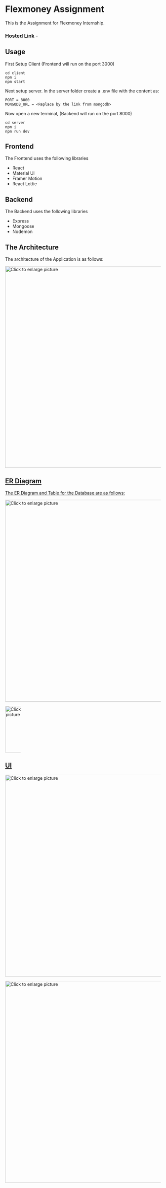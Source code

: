 # Flexmoney Assignment

This is the Assignment for Flexmoney Internship.

### Hosted Link - <Link>

## Usage

First Setup Client (Frontend will run on the port 3000)

```
cd client
npm i
npm start
```

Next setup server. 
In the server folder create a .env file with the content as:
```
PORT = 8000
MONGODB_URL = <Replace by the link from mongodb>
```
Now open a new terminal, (Backend will run on the port 8000)
```
cd server
npm i
npm run dev
```


## Frontend

The Frontend uses the following libraries

<ul>
<li>React</li>
<li>Material UI</li>
<li>Framer Motion</li>
<li>React Lottie</li>
</ul>

## Backend

The Backend uses the following libraries

<ul>
<li>Express</li>
<li>Mongoose</li>
<li>Nodemon</li>
</ul>

## The Architecture

The architecture of the Application is as follows:

<a href="https://drive.google.com/uc?export=view&id=1Ea6vobQYLQW7KXYsioYCnBNKUPsuyDNH"><img src="https://drive.google.com/uc?export=view&id=1Ea6vobQYLQW7KXYsioYCnBNKUPsuyDNH" style="width: 650px; max-width: 100%; height: auto" title="Click to enlarge picture" />


## ER Diagram

The ER Diagram and Table for the Database are as follows:

<a href="https://drive.google.com/uc?export=view&id=1VIn0DezG8RrANvRsYoP98Au9A8QFoYn6"><img src="https://drive.google.com/uc?export=view&id=1VIn0DezG8RrANvRsYoP98Au9A8QFoYn6" style="width: 650px; max-width: 100%; height: auto" title="Click to enlarge picture" />

<a href="https://drive.google.com/uc?export=view&id=1zTzfPPewt10C0em2jRcHPYfGZQcyYuNK"><img src="https://drive.google.com/uc?export=view&id=1zTzfPPewt10C0em2jRcHPYfGZQcyYuNK" style="width: 150px; max-width: 50px; height: auto" title="Click to enlarge picture" />

## UI
<a href="https://drive.google.com/uc?export=view&id=1OLdHErhuMAln_-hfs4WA282I_LGMDT6e"><img src="https://drive.google.com/uc?export=view&id=1OLdHErhuMAln_-hfs4WA282I_LGMDT6e" style="width: 650px; max-width: 100%; height: auto" title="Click to enlarge picture" />

<a href="https://drive.google.com/uc?export=view&id=180A_zGtbI2TsBRhjOOGmX1ruPP7_gBZq"><img src="https://drive.google.com/uc?export=view&id=180A_zGtbI2TsBRhjOOGmX1ruPP7_gBZq" style="width: 650px; max-width: 100%; height: auto" title="Click to enlarge picture" />

